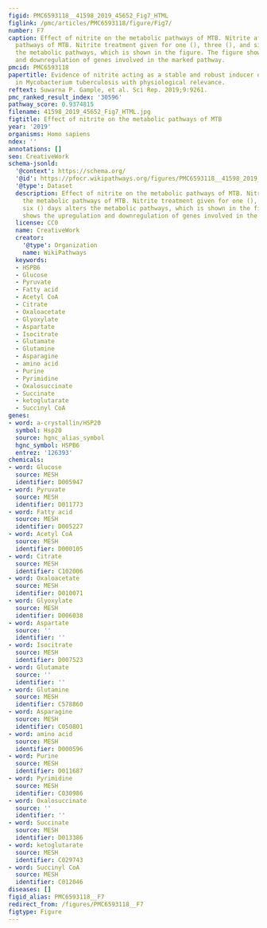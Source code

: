 ```yaml
---
figid: PMC6593118__41598_2019_45652_Fig7_HTML
figlink: /pmc/articles/PMC6593118/figure/Fig7/
number: F7
caption: Effect of nitrite on the metabolic pathways of MTB. Nitrite affects the metabolic
  pathways of MTB. Nitrite treatment given for one (), three (), and six () days alters
  the metabolic pathways, which is shown in the figure. The figure shows the upregulation
  and downregulation of genes involved in the marked pathway.
pmcid: PMC6593118
papertitle: Evidence of nitrite acting as a stable and robust inducer of non-cultivability
  in Mycobacterium tuberculosis with physiological relevance.
reftext: Suwarna P. Gample, et al. Sci Rep. 2019;9:9261.
pmc_ranked_result_index: '30596'
pathway_score: 0.9374815
filename: 41598_2019_45652_Fig7_HTML.jpg
figtitle: Effect of nitrite on the metabolic pathways of MTB
year: '2019'
organisms: Homo sapiens
ndex: ''
annotations: []
seo: CreativeWork
schema-jsonld:
  '@context': https://schema.org/
  '@id': https://pfocr.wikipathways.org/figures/PMC6593118__41598_2019_45652_Fig7_HTML.html
  '@type': Dataset
  description: Effect of nitrite on the metabolic pathways of MTB. Nitrite affects
    the metabolic pathways of MTB. Nitrite treatment given for one (), three (), and
    six () days alters the metabolic pathways, which is shown in the figure. The figure
    shows the upregulation and downregulation of genes involved in the marked pathway.
  license: CC0
  name: CreativeWork
  creator:
    '@type': Organization
    name: WikiPathways
  keywords:
  - HSPB6
  - Glucose
  - Pyruvate
  - Fatty acid
  - Acetyl CoA
  - Citrate
  - Oxaloacetate
  - Glyoxylate
  - Aspartate
  - Isocitrate
  - Glutamate
  - Glutamine
  - Asparagine
  - amino acid
  - Purine
  - Pyrimidine
  - Oxalosuccinate
  - Succinate
  - ketoglutarate
  - Succinyl CoA
genes:
- word: a-crystallin/HSP20
  symbol: Hsp20
  source: hgnc_alias_symbol
  hgnc_symbol: HSPB6
  entrez: '126393'
chemicals:
- word: Glucose
  source: MESH
  identifier: D005947
- word: Pyruvate
  source: MESH
  identifier: D011773
- word: Fatty acid
  source: MESH
  identifier: D005227
- word: Acetyl CoA
  source: MESH
  identifier: D000105
- word: Citrate
  source: MESH
  identifier: C102006
- word: Oxaloacetate
  source: MESH
  identifier: D010071
- word: Glyoxylate
  source: MESH
  identifier: D006038
- word: Aspartate
  source: ''
  identifier: ''
- word: Isocitrate
  source: MESH
  identifier: D007523
- word: Glutamate
  source: ''
  identifier: ''
- word: Glutamine
  source: MESH
  identifier: C578860
- word: Asparagine
  source: MESH
  identifier: C050801
- word: amino acid
  source: MESH
  identifier: D000596
- word: Purine
  source: MESH
  identifier: D011687
- word: Pyrimidine
  source: MESH
  identifier: C030986
- word: Oxalosuccinate
  source: ''
  identifier: ''
- word: Succinate
  source: MESH
  identifier: D013386
- word: ketoglutarate
  source: MESH
  identifier: C029743
- word: Succinyl CoA
  source: MESH
  identifier: C012046
diseases: []
figid_alias: PMC6593118__F7
redirect_from: /figures/PMC6593118__F7
figtype: Figure
---
```


